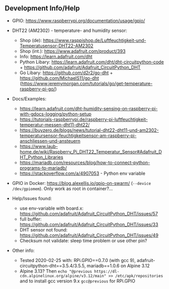 ## Development Info/Help

* GPIO: https://www.raspberrypi.org/documentation/usage/gpio/
* DHT22 (AM2302) - temperature- and humidity sensor:
    * Shop (de): https://www.rasppishop.de/Luftfeuchtigkeit-und-Temperatusensor-DHT22-AM2302
    * Shop (int.): https://www.adafruit.com/product/393
    * Info: https://learn.adafruit.com/dht
    * Python Libary: https://learn.adafruit.com/dht/dht-circuitpython-code + https://github.com/adafruit/Adafruit_CircuitPython_DHT
    * Go Libary: https://github.com/d2r2/go-dht + https://github.com/MichaelS11/go-dht (https://www.jeremymorgan.com/tutorials/go/get-temperature-raspberry-pi-go/)
* Docs/Examples:
    * https://learn.adafruit.com/dht-humidity-sensing-on-raspberry-pi-with-gdocs-logging/python-setup
    * https://tutorials-raspberrypi.de/raspberry-pi-luftfeuchtigkeit-temperatur-messen-dht11-dht22/
    * https://buyzero.de/blogs/news/tutorial-dht22-dht11-und-am2302-temperatursensor-feuchtigkeitsensor-am-raspberry-pi-anschliessen-und-ansteuern
    * https://www.laub-home.de/wiki/Raspberry_Pi_DHT22_Temperatur_Sensor#Adafruit_DHT_Python_Libraries
    * https://mariadb.com/resources/blog/how-to-connect-python-programs-to-mariadb/
    * https://stackoverflow.com/a/4907053 - Python env variable
* GPIO in Docker:  https://blog.alexellis.io/gpio-on-swarm/ (`--device /dev/gpiomem`). Only work as root in container?...

* Help/Issues found:
    * use env-variable with board.x: https://github.com/adafruit/Adafruit_CircuitPython_DHT/issues/57
    * full buffer: https://github.com/adafruit/Adafruit_CircuitPython_DHT/issues/33
    * DHT sensor not found: https://github.com/adafruit/Adafruit_CircuitPython_DHT/issues/49
    * Checksum not validate: sleep time problem or use other pin?

* Other info:
    * Tested 2020-02-25 with: RPi.GPIO==0.7.0 (with gcc 9), adafruit-circuitpython-dht==3.5.4/3.5.5, mariadb==1.0.6 on Alpine 3.12
    * Alpine 3.13? Then `echo "@previous https://dl-cdn.alpinelinux.org/alpine/v3.12/main" >> /etc/apk/repositories` and to install gcc version 9.x `gcc@previous` for RPi.GPIO

